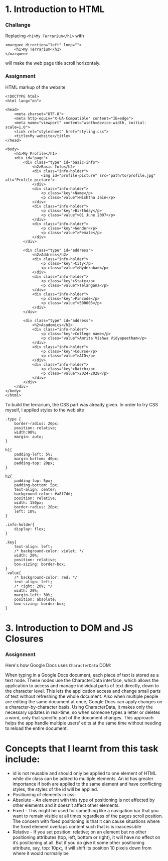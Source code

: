 # 1. Introduction to HTML

### Challange
Replacing `<h1>My Terrarium</h1>` with 
```
<marquee direction="left" loop="">
    <h1>My Terrarium</h1>
</marquee>
```
will make the web page title scroll horizontaly.

### Assignment

HTML markup of the website
```
<!DOCTYPE html>
<html lang="en">

<head>
    <meta charset="UTF-8">
    <meta http-equiv="X-UA-Compatible" content="IE=edge">
    <meta name="viewport" content="width=device-width, initial-scale=1.0">
    <link rel="stylesheet" href="styling.css">
    <title>My website</title>
</head>

<body>
    <h1>My Profile</h1>
    <div id="page">
        <div class="type" id="basic-info">
            <h2>Basic Info</h2>
            <div class="info-holder">
                <img id="profile-picture" src="path/to/profile.jpg" alt="Profile picture">
            </div>
            <div class="info-holder">
                <p class="key">Name</p>
                <p class="value">Nishtha Jain</p>
            </div>
            <div class="info-holder">
                <p class="key">Birthday</p>
                <p class="value">01 June 2007</p>
            </div>
            <div class="info-holder">
                <p class="key">Gender</p>
                <p class="value">Female</p>
            </div>
        </div>

        <div class="type" id="address">
            <h2>Address</h2>
            <div class="info-holder">
                <p class="key">City</p>
                <p class="value">Hyderabad</p>
            </div>
            <div class="info-holder">
                <p class="key">State</p>
                <p class="value">Telangana</p>
            </div>
            <div class="info-holder">
                <p class="key">Pincode</p>
                <p class="value">500003</p>
            </div>
        </div>

        <div class="type" id="address">
            <h2>Academics</h2>
            <div class="info-holder">
                <p class="key">College name</p>
                <p class="value">Amrita Vishwa Vidyapeetham</p>
            </div>
            <div class="info-holder">
                <p class="key">Course</p>
                <p class="value">AID</p>
            </div>
            <div class="info-holder">
                <p class="key">Batch</p>
                <p class="value">2024-2028</p>
            </div>
        </div>
    </div>
</body>
</html>

```
To build the terrarium, the CSS part was already given. In order to try CSS myself, I applied styles to the web site

```
.type {
    border-radius: 20px;
    position: relative;
    width:90%;
    margin: auto;
}

h1{
    padding-left: 5%;
    margin-bottom: 40px;
    padding-top: 20px;
}

h2{
    padding-top: 5px;
    padding-bottom: 5px;
    text-align: center;
    background-color: #a8f7dd;
    position: relative;
    width: 150px;
    border-radius: 20px;
    left: 10%;
}

.info-holder{
    display: flex;
}

.key{
    text-align: left;
    /* background-color: violet; */
    width: 20%;
    position: relative;
    box-sizing: border-box;
}
.value{
    /* background-color: red; */
    text-align: left;
    /* right: 20%; */
    width: 20%;
    margin-left: 30%;
    position: absolute;
    box-sizing: border-box;
}
```

# 3. Introduction to DOM and JS Closures
### Assignment

Here's how Google Docs uses `CharacterData` DOM:

When typing in a Google Docs document, each piece of text is stored as a text node. These nodes use the CharacterData interface, which allows the application to access and manage individual parts of text directly, down to the character level. This lets the application access and change small parts of text without refreshing the whole document. Also when multiple people are editing the same document at once, Google Docs can apply changes on a character-by-character basis. Using CharacterData, it makes only the necessary updates in real-time, so when someone types a letter or deletes a word, only that specific part of the document changes. This approach helps the app handle multiple users’ edits at the same time without needing to reload the entire document.

# Concepts that I learnt from this task include:

- id is not reusable and should only be applied to one element of HTML while div class can be added to multiple elements. An id has greater importance if both are applied to the same element and have conflicting styles, the styles of the id will be applied.
- Positioning of elements in css:
 - Absolute - An element with this type of positioning is not affected by other elements and it doesn’t affect other elements.
 - Fixed - This might be used for something like a navigation bar that you want to remain visible at all times regardless of the pages scroll position. The concern with fixed positioning is that it can cause situations where the fixed element overlaps content such that is is inaccessible
 - Relative - If you set position: relative; on an element but no other positioning attributes (top, left, bottom or right), it will have no effect on it’s positioning at all. But if you do give it some other positioning attribute, say, top: 10px;, it will shift its position 10 pixels down from where it would normally be

